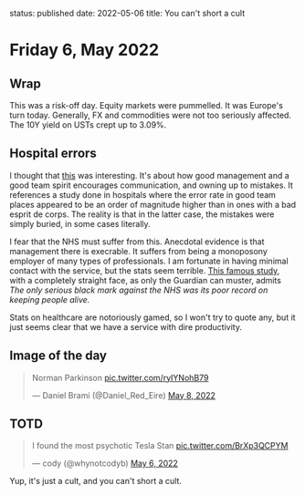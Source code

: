 status: published
date: 2022-05-06
title: You can't short a cult

# Friday  6, May 2022

## Wrap

This was a risk-off day. Equity markets were pummelled. It was Europe's turn today.
Generally, FX and commodities were not too seriously affected.
The 10Y yield on USTs crept up to 3.09%.

## Hospital errors

I thought that [this](https://macroops.substack.com/p/winners-evolve?r=nmbt&s=r&utm_campaign=post&utm_medium=email) was interesting. It's about how good management and a good team spirit encourages communication, and owning up to mistakes.
It references a study done in hospitals where the error rate in good team places appeared to be an order of magnitude higher than in ones with a bad esprit de corps.
The reality is that in the latter case, the mistakes were simply buried, in some cases literally.

I fear that the NHS must suffer from this.
Anecdotal evidence is that management there is execrable.
It suffers from being a monoposony employer of many types of professionals.
I am fortunate in having minimal contact with the service, but the stats seem terrible.
[This famous study](https://www.theguardian.com/society/2014/jun/17/nhs-health?msclkid=e1ed52a0cd4411ecbabe8879b3ef9e94), with a completely straight face, as only the Guardian can muster, admits _The only serious black mark against the NHS was its poor record on keeping people alive._

Stats on healthcare are notoriously gamed, so I won't try to quote any, but it just seems clear that we have a service with dire productivity.

## Image of the day

<blockquote class="twitter-tweet"><p lang="en" dir="ltr">Norman Parkinson <a href="https://t.co/ryIYNohB79">pic.twitter.com/ryIYNohB79</a></p>&mdash; Daniel Brami (@Daniel_Red_Eire) <a href="https://twitter.com/Daniel_Red_Eire/status/1523223146731642880?ref_src=twsrc%5Etfw">May 8, 2022</a></blockquote> <script async src="https://platform.twitter.com/widgets.js" charset="utf-8"></script> 

## TOTD

<blockquote class="twitter-tweet"><p lang="en" dir="ltr">I found the most psychotic Tesla Stan <a href="https://t.co/BrXp3QCPYM">pic.twitter.com/BrXp3QCPYM</a></p>&mdash; cody (@whynotcodyb) <a href="https://twitter.com/whynotcodyb/status/1522659626583482368?ref_src=twsrc%5Etfw">May 6, 2022</a></blockquote> <script async src="https://platform.twitter.com/widgets.js" charset="utf-8"></script> 

Yup, it's just a cult, and you can't short a cult.



